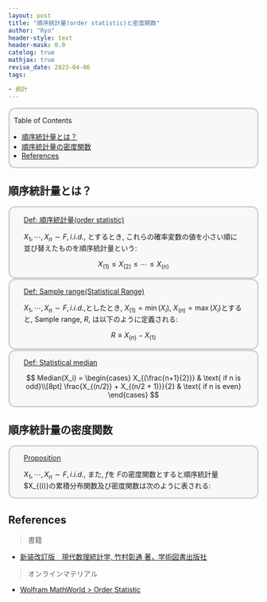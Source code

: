 ```yaml
---
layout: post
title: "順序統計量(order statistic)と密度関数"
author: "Ryo"
header-style: text
header-mask: 0.0
catelog: true
mathjax: true
revise_date: 2023-04-06
tags:

- 統計
---
```


<div style='border-radius: 1em; border-style:solid; border-color:#D3D3D3; background-color:#F8F8F8'>

<p class="h4">&nbsp;&nbsp;Table of Contents</p>

<!-- START doctoc generated TOC please keep comment here to allow auto update -->
<!-- DON'T EDIT THIS SECTION, INSTEAD RE-RUN doctoc TO UPDATE -->

- [順序統計量とは？](#%E9%A0%86%E5%BA%8F%E7%B5%B1%E8%A8%88%E9%87%8F%E3%81%A8%E3%81%AF)
- [順序統計量の密度関数](#%E9%A0%86%E5%BA%8F%E7%B5%B1%E8%A8%88%E9%87%8F%E3%81%AE%E5%AF%86%E5%BA%A6%E9%96%A2%E6%95%B0)
- [References](#references)

<!-- END doctoc generated TOC please keep comment here to allow auto update -->


</div>


## 順序統計量とは？

<div style='padding-left: 2em; padding-right: 2em; border-radius: 1em; border-style:solid; border-color:#D3D3D3; background-color:#F8F8F8'>
<p class="h4"><ins>Def: 順序統計量(order statistic)</ins></p>

$X_1, \cdots, X_n \sim F, i.i.d.,$ とするとき, これらの確率変数の値を小さい順に並び替えたものを順序統計量という:

$$
X_{(1)} \leq X_{(2)} \leq \cdots \leq X_{(n)}
$$

</div>

<div style='padding-left: 2em; padding-right: 2em; border-radius: 1em; border-style:solid; border-color:#D3D3D3; background-color:#F8F8F8'>
<p class="h4"><ins>Def: Sample range(Statistical Range)</ins></p>

$X_1, \cdots, X_n \sim F, i.i.d.,$としたとき, $X_{(1)} = \min(X_i)$, $X_{(n)} = \max(X_i)$とすると,
Sample range, $R$, は以下のように定義される:

$$
R \equiv X_{(n)} - X_{(1)}
$$

</div>

<div style='padding-left: 2em; padding-right: 2em; border-radius: 1em; border-style:solid; border-color:#D3D3D3; background-color:#F8F8F8'>
<p class="h4"><ins>Def: Statistical median</ins></p>

$$
Median(X_i) = \begin{cases}
X_{(\frac{n+1}{2})} & \text{ if n is odd}\\[8pt]
\frac{X_{(n/2)} + X_{(n/2 + 1)}}{2} & \text{ if n is even}
\end{cases}
$$

</div>

## 順序統計量の密度関数

<div style='padding-left: 2em; padding-right: 2em; border-radius: 1em; border-style:solid; border-color:#D3D3D3; background-color:#F8F8F8'>
<p class="h4"><ins>Proposition</ins></p>

$X_1, \cdots, X_n \sim F, i.i.d.,$ また, $f$を $F$の密度関数とすると順序統計量 $X_{(i)}の累積分布関数及び密度関数は次のように表される:



</div>



## References

> 書籍

- [新装改訂版　現代数理統計学, 竹村彰通 著，学術図書出版社](https://www.gakujutsu.co.jp/product/978-4-7806-0860-1/)

> オンラインマテリアル

- [Wolfram MathWorld > Order Statistic](https://mathworld.wolfram.com/OrderStatistic.html)